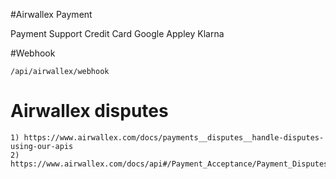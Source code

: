#Airwallex Payment


Payment Support
Credit Card
Google
Appley
Klarna

#Webhook
```
/api/airwallex/webhook
```

# Airwallex disputes
```
1) https://www.airwallex.com/docs/payments__disputes__handle-disputes-using-our-apis
2) https://www.airwallex.com/docs/api#/Payment_Acceptance/Payment_Disputes/

```